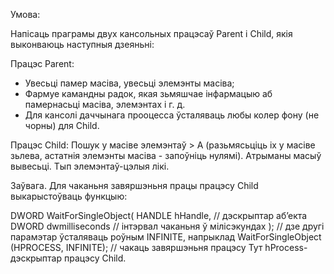 Умова:

Напісаць праграмы двух кансольных працэсаў Parent і Chіld, якія выконваюць наступныя дзеяньні:

Працэс Parent:
* Увесьці памер масіва, увесьці элемэнты масіва;
* Фармуе камандны радок, якая зьмяшчае інфармацыю аб памернасьці масіва, элемэнтах і г. д.
* Для кансолі даччынага прооцесса ўсталяваць любы колер фону (не чорны) для Сhіld.


Працэс Chіld:
Пошук у масіве элемэнтаў > A (разьмясьціць іх у масіве зьлева, астатнія элемэнты масіва -
запоўніць нулямі). Атрыманы масыў вывесьці. Тып элемэнтаў-цэлыя лікі.

Заўвага.
Для чаканьня завяршэньня працы працэсу Chіld выкарыстоўваць функцыю:

DWORD WaіtForSіngleObject(
HANDLE hHandle, // дэскрыптар аб’екта
DWORD dwmіllіseconds // інтэрвал чаканьня ў мілісэкундах
); // дзе другі парамэтар ўсталяваць роўным ІNFІNІTE, напрыклад
WaіtForSіngleObject (HPROCESS, ІNFІNІTE); // чакаць завяршэньня працэсу
Тут hProcess-дэскрыптар працэсу Chіld.
